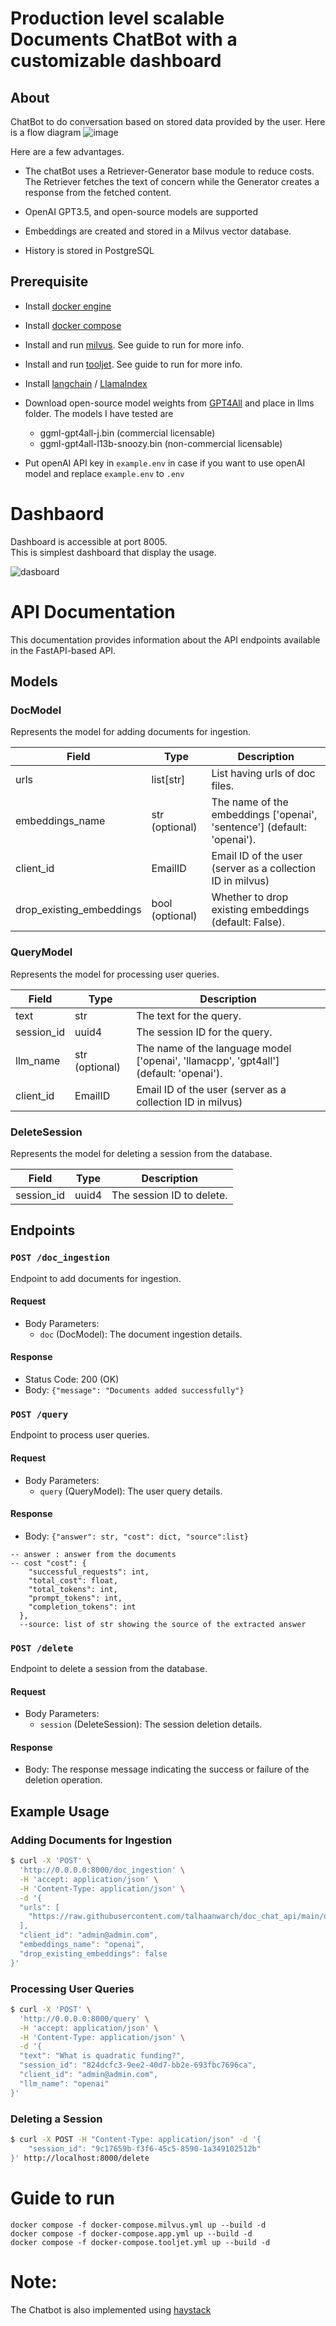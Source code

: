 # Production level scalable Documents ChatBot with a customizable dashboard

## About
ChatBot to do conversation based on stored data provided by the user. Here is a flow diagram
![image](https://github.com/talhaanwarch/doc_chat_api/assets/37379131/ebd2f33e-2383-4120-87ae-1f136e8334ef)


Here are a few advantages.
* The chatBot uses a Retriever-Generator base module to reduce costs. The Retriever fetches the text of concern while the Generator creates a response from the fetched content.
* OpenAI GPT3.5, and open-source models are supported

* Embeddings are created  and stored in a Milvus vector database.
* History is stored in PostgreSQL


## Prerequisite
* Install [docker engine](https://docs.docker.com/engine/install/ubuntu/#install-using-the-repository)
* Install [docker compose](https://docs.docker.com/compose/install/linux/#install-using-the-repository)
* Install and run [milvus](https://milvus.io/docs/install_standalone-docker.md). See guide to run for more info.  
* Install and run [tooljet](https://docs.tooljet.com/docs/setup/docker/). See guide to run for more info.  
* Install [langchain](https://python.langchain.com/en/latest/index.html) / [LlamaIndex](https://gpt-index.readthedocs.io/en/latest/)

* Download open-source model weights from [GPT4All](https://gpt4all.io/index.html) and place in llms folder. The models I have tested are 
    * ggml-gpt4all-j.bin (commercial licensable)     
    * ggml-gpt4all-l13b-snoozy.bin (non-commercial licensable)
* Put openAI API key in `example.env` in case if you want to use openAI model and replace `example.env` to `.env`
 # Dashbaord
Dashboard is accessible at port 8005.  
This is simplest dashboard that display the usage.

![dasboard](imgs/dashboard.png)


# API Documentation

This documentation provides information about the API endpoints available in the FastAPI-based API.

## Models

### DocModel

Represents the model for adding documents for ingestion.

| Field           | Type             | Description                                                |
| --------------- | ---------------- | ---------------------------------------------------------- |
| urls        | list[str]              | List having urls of doc files.              |
| embeddings_name | str (optional) | The name of the embeddings ['openai', 'sentence'] (default: 'openai').      |
| client_id | EmailID   | Email ID of the user (server as a collection ID in milvus) |
| drop_existing_embeddings | bool (optional) | Whether to drop existing embeddings (default: False).    |

### QueryModel

Represents the model for processing user queries.

| Field           | Type                                       | Description                                                |
| --------------- | ------------------------------------------ | ---------------------------------------------------------- |
| text            | str                                        | The text for the query.                                    |
| session_id      | uuid4                                        | The session ID for the query.                              |
| llm_name        | str (optional) | The name of the language model ['openai', 'llamacpp', 'gpt4all'] (default: 'openai').       |
| client_id | EmailID   | Email ID of the user (server as a collection ID in milvus) |

### DeleteSession

Represents the model for deleting a session from the database.

| Field             | Type              | Description                                   |
| ----------------- | ----------------- | --------------------------------------------- |
| session_id        | uuid4               | The session ID to delete.                     |

## Endpoints

### `POST /doc_ingestion`

Endpoint to add documents for ingestion.

#### Request

- Body Parameters:
  - `doc` (DocModel): The document ingestion details.

#### Response

- Status Code: 200 (OK)
- Body: `{"message": "Documents added successfully"}`

### `POST /query`

Endpoint to process user queries.

#### Request

- Body Parameters:
  - `query` (QueryModel): The user query details.

#### Response

- Body: `{"answer": str, "cost": dict, "source":list}`
```
-- answer : answer from the documents
-- cost "cost": {
    "successful_requests": int,
    "total_cost": float,
    "total_tokens": int,
    "prompt_tokens": int,
    "completion_tokens": int
  },
  --source: list of str showing the source of the extracted answer
```
### `POST /delete`

Endpoint to delete a session from the database.

#### Request

- Body Parameters:
  - `session` (DeleteSession): The session deletion details.

#### Response

- Body: The response message indicating the success or failure of the deletion operation.

## Example Usage

### Adding Documents for Ingestion

```bash
$ curl -X 'POST' \
  'http://0.0.0.0:8000/doc_ingestion' \
  -H 'accept: application/json' \
  -H 'Content-Type: application/json' \
  -d '{
  "urls": [
    "https://raw.githubusercontent.com/talhaanwarch/doc_chat_api/main/data/0.txt"
  ],
  "client_id": "admin@admin.com",
  "embeddings_name": "openai",
  "drop_existing_embeddings": false
}'
```

### Processing User Queries

```bash
$ curl -X 'POST' \
  'http://0.0.0.0:8000/query' \
  -H 'accept: application/json' \
  -H 'Content-Type: application/json' \
  -d '{
  "text": "What is quadratic funding?",
  "session_id": "824dcfc3-9ee2-40d7-bb2e-693fbc7696ca",
  "client_id": "admin@admin.com",
  "llm_name": "openai"
}'
```

### Deleting a Session

```bash
$ curl -X POST -H "Content-Type: application/json" -d '{
    "session_id": "9c17659b-f3f6-45c5-8590-1a349102512b"
}' http://localhost:8000/delete
```


# Guide to run

```
docker compose -f docker-compose.milvus.yml up --build -d
docker compose -f docker-compose.app.yml up --build -d
docker compose -f docker-compose.tooljet.yml up --build -d
```

# Note:
The Chatbot is also implemented using [haystack](https://github.com/talhaanwarch/openai-chatbot/tree/haystack)
